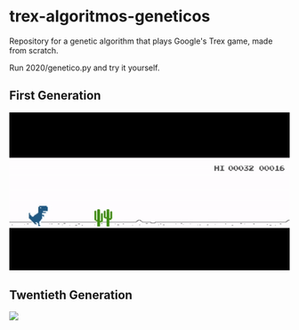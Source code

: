 # trex-algoritmos-geneticos
Repository for a genetic algorithm that plays Google's Trex game, made from scratch.

Run 2020/genetico.py and try it yourself.

## First Generation
![](examples/first_gen.gif)

## Twentieth Generation
![](examples/examples.gif)
